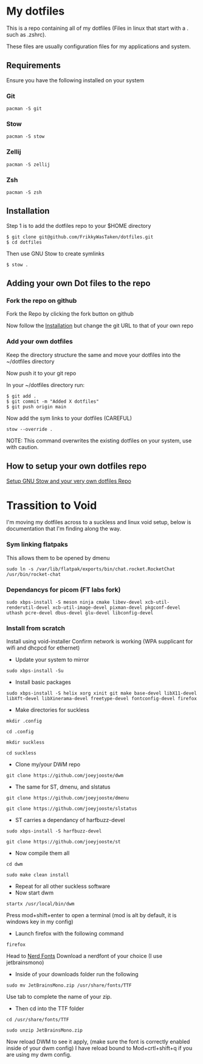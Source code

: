 # My dotfiles

This is a repo containing all of my dotfiles (Files in linux that start with a . such as .zshrc).

These files are usually configuration files for my applications and system.

## Requirements

Ensure you have the following installed on your system

### Git

```
pacman -S git
```

### Stow

```
pacman -S stow
```

### Zellij

``` 
pacman -S zellij
```

### Zsh

```
pacman -S zsh
```

## Installation

Step 1 is to add the dotfiles repo to your $HOME directory 

```
$ git clone git@github.com/FrikkyWasTaken/dotfiles.git
$ cd dotfiles
```

Then use GNU Stow to create symlinks

```
$ stow .
```

## Adding your own Dot files to the repo

### Fork the repo on github

Fork the Repo by clicking the fork button on github

Now follow the [Installation](##Installation) but change the git URL to that of your own repo

### Add your own dotfiles

Keep the directory structure the same and move your dotfiles into the ~/dotfiles directory

Now push it to your git repo

In your ~/dotfiles directory run:

```
$ git add .
$ git commit -m "Added X dotfiles"
$ git push origin main
```

Now add the sym links to your dotfiles (CAREFUL)

```
stow --override .
```

NOTE: This command overwrites the existing dotfiles on your system, use with caution.


## How to setup your own dotfiles repo

[Setup GNU Stow and your very own dotfiles Repo](https://youtu.be/y6XCebnB9gs?si=k3jpqGTt3HtZgFtv)


# Trassition to Void
I'm moving my dotfiles across to a suckless and linux void setup, below is documentation that I'm finding along the way.

### Sym linking flatpaks
This allows them to be opened by dmenu
```
sudo ln -s /var/lib/flatpak/exports/bin/chat.rocket.RocketChat /usr/bin/rocket-chat
```

### Dependancys for picom (FT labs fork)
```
sudo xbps-install -S meson ninja cmake libev-devel xcb-util-renderutil-devel xcb-util-image-devel pixman-devel pkgconf-devel uthash pcre-devel dbus-devel glu-devel libconfig-devel
```

### Install from scratch
Install using void-installer
Confirm network is working (WPA supplicant for wifi and dhcpcd for ethernet)

- Update your system to mirror 
```
sudo xbps-install -Su
```
- Install basic packages
```
sudo xbps-install -S helix xorg xinit git make base-devel libX11-devel libXft-devel libXinerama-devel freetype-devel fontconfig-devel firefox
```
- Make directories for suckless
```
mkdir .config
```
```
cd .config
```
```
mkdir suckless
```
```
cd suckless
```
- Clone my/your DWM repo
```
git clone https://github.com/joeyjooste/dwm
```
- The same for ST, dmenu, and slstatus
```
git clone https://github.com/joeyjooste/dmenu
```
```
git clone https://github.com/joeyjooste/slstatus
```
- ST carries a dependancy of harfbuzz-devel
```
sudo xbps-install -S harfbuzz-devel
```
```
git clone https://github.com/joeyjooste/st
```
- Now compile them all
```
cd dwm 
```
```
sudo make clean install
```
- Repeat for all other suckless software
- Now start dwm
```
startx /usr/local/bin/dwm
```
Press mod+shift+enter to open a terminal (mod is alt by default, it is windows key in my config)
- Launch firefox with the following command
```
firefox
```
Head to [Nerd Fonts](https://www.nerdfonts.com/font-downloads)
Download a nerdfont of your choice (I use jetbrainsmono)

- Inside of your downloads folder run the following
```
sudo mv JetBrainsMono.zip /usr/share/fonts/TTF
```
Use tab to complete the name of your zip.

- Then cd into the TTF folder
```
cd /usr/share/fonts/TTF
```
```
sudo unzip JetBrainsMono.zip
```
Now reload DWM to see it apply, (make sure the font is correctly enabled inside of your dwm config) I have reload bound to Mod+crtl+shift+q if you are using my dwm config.

